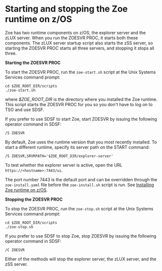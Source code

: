 # Starting and stopping the Zoe runtime on z/OS

Zoe has two runtime components on z/OS, the explorer server and the zLUX server.  When you run the ZOESVR PROC, it starts both these components.  The zLUX server startup script also starts the zSS server, so starting the ZOESVR PROC starts all three servers, and stopping it stops all three.  

**Starting the ZOESVR PROC**

To start the ZOESVR PROC, run the `zoe-start.sh` script at the Unix Systems Services command prompt:

```
cd $ZOE_ROOT_DIR/scripts
./zoe-start.sh
```
where _$ZOE_ROOT_DIR_ is the directory where you installed the Zoe runtime.  This script starts the ZOESVR PROC for you so you don't have to log on to TSO and use SDSF.

If you prefer to use SDSF to start Zoe, start ZOESVR by issuing the following operator command in SDSF:

```
/S ZOESVR
```

By default, Zoe uses the runtime version that you most recently installed.  To start a different runtime, specify its server path on the START command:

```
/S ZOESVR,SRVRPATH='$ZOE_ROOT_DIR/explorer-server'
```

To test whether the explorer server is active, open the URL `https://<hostname>:7443/ui`.

The port number 7443 is the default port and can be overridden through the `zoe-install.yaml` file before the `zoe-install.sh` script is run. See [Installing Zoe runtime on z/OS](topics/zoeinstall.md).

**Stopping the ZOESVR PROC**

To stop the ZOESVR PROC, run the `zoe-stop.sh` script at the Unix Systems Services command prompt:

```
cd $ZOE_ROOT_DIR/scripts
./zoe-stop.sh
```

If you prefer to use SDSF to stop Zoe, stop ZOESVR by issuing the following operator command in SDSF:

```
/C ZOESVR  
```
Either of the methods will stop the explorer server, the zLUX server, and the zSS server.
